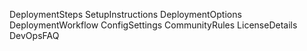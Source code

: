 DeploymentSteps
SetupInstructions
DeploymentOptions
DeploymentWorkflow
ConfigSettings
CommunityRules
LicenseDetails
DevOpsFAQ
